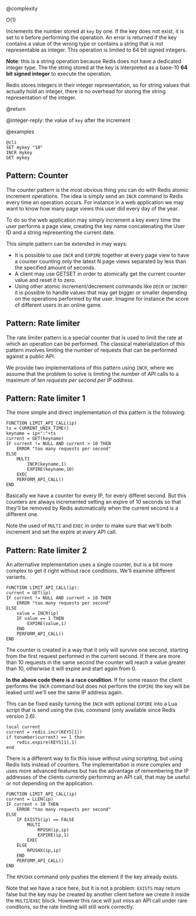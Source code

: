 @complexity

O(1)


Increments the number stored at `key` by one.
If the key does not exist, it is set to `0` before performing the operation. An
error is returned if the key contains a value of the wrong type or contains a
string that is not representable as integer. This operation is limited to 64
bit signed integers.

**Note**: this is a string operation because Redis does not have a dedicated
integer type. The the string stored at the key is interpreted as a base-10 **64
bit signed integer** to execute the operation.

Redis stores integers in their integer representation, so for string values
that actually hold an integer, there is no overhead for storing the
string representation of the integer.

@return

@integer-reply: the value of `key` after the increment

@examples

    @cli
    SET mykey "10"
    INCR mykey
    GET mykey

## Pattern: Counter

The counter pattern is the most obvious thing you can do with Redis atomic
increment operations. The idea is simply send an `INCR` command to Redis every
time an operation occurs. For instance in a web application we may want to know
how many page views this user did every day of the year.

To do so the web application may simply increment a key every time the user
performs a page view, creating the key name concatenating the User ID and a
string representing the current date.

This simple pattern can be extended in may ways:
* It is possible to use `INCR` and `EXPIRE` together at every page view to have a counter counting only the latest N page views separated by less than the specified amount of seconds.
* A client may use GETSET in order to atomically get the current counter value and reset it to zero.
* Using other atomic increment/decrement commands like `DECR` or `INCRBY` it is possible to handle values that may get bigger or smaller depending on the operations performed by the user. Imagine for instance the score of different users in an online game.

## Pattern: Rate limiter

The rate limiter pattern is a special counter that is used to limit the rate
at which an operation can be performed. The classical materialization of this
pattern involves limiting the number of requests that can be performed against
a public API.

We provide two implementations of this pattern using `INCR`, where we assume
that the problem to solve is limiting the number of API calls to a maximum
of *ten requests per second per IP address*.

## Pattern: Rate limiter 1

The more simple and direct implementation of this pattern is the following:

    FUNCTION LIMIT_API_CALL(ip)
    ts = CURRENT_UNIX_TIME()
    keyname = ip+":"+ts
    current = GET(keyname)
    IF current != NULL AND current > 10 THEN
        ERROR "too many requests per second"
    ELSE
        MULTI
            INCR(keyname,1)
            EXPIRE(keyname,10)
        EXEC
        PERFORM_API_CALL()
    END

Basically we have a counter for every IP, for every differet second.
But this counters are always incremented setting an expire of 10 seconds so
that they'll be removed by Redis automatically when the current second is
a different one.

Note the used of `MULTI` and `EXEC` in order to make sure that we'll both
increment and set the expire at every API call.

## Pattern: Rate limiter 2

An alternative implementation uses a single counter, but is a bit more
complex to get it right without race conditions. We'll examine different
variants.

    FUNCTION LIMIT_API_CALL(ip):
    current = GET(ip)
    IF current != NULL AND current > 10 THEN
        ERROR "too many requests per second"
    ELSE
        value = INCR(ip)
        IF value == 1 THEN
            EXPIRE(value,1)
        END
        PERFORM_API_CALL()
    END

The counter is created in a way that it only will survive one second, starting
from the first request performed in the current second. If there are more than
10 requests in the same second the counter will reach a value greater than
10, otherwise it will expire and start again from 0.

**In the above code there is a race condition**. If for some reason the
client performs the `INCR` command but does not perform the `EXPIRE` the
key will be leaked until we'll see the same IP address again.

This can be fixed easily turning the `INCR` with optional `EXPIRE` into a
Lua script that is send using the `EVAL` command (only available since Redis
version 2.6).

    local current
    current = redis.incr(KEYS[1])
    if tonumber(current) == 1 then
        redis.expire(KEYS[1],1)
    end

There is a different way to fix this issue without using scripting, but using
Redis lists instead of counters.
The implementation is more complex and uses more advanced features but has the advantage of remembering the IP addresses of the clients currently performing an API call, that may be useful or not depending on the application.

    FUNCTION LIMIT_API_CALL(ip)
    current = LLEN(ip)
    IF current > 10 THEN
        ERROR "too many requests per second"
    ELSE
        IF EXISTS(ip) == FALSE
            MULTI
                RPUSH(ip,ip)
                EXPIRE(ip,1)
            EXEC
        ELSE
            RPUSHX(ip,ip)
        END
        PERFORM_API_CALL()
    END

The `RPUSHX` command only pushes the element if the key already exists.

Note that we have a race here, but it is not a problem: `EXISTS` may return false but the key may be created by another client before we create it inside the
`MULTI`/`EXEC` block. However this race will just miss an API call under rare
conditons, so the rate limiting will still work correctly.

